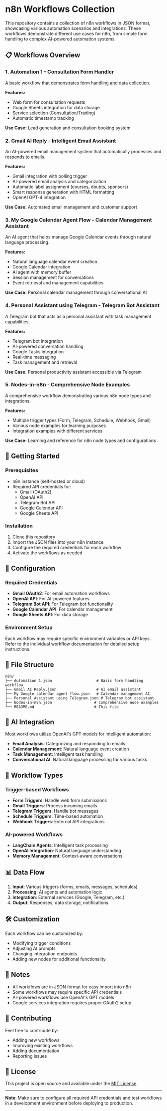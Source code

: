 # n8n Workflows Collection

This repository contains a collection of n8n workflows in JSON format, showcasing various automation scenarios and integrations. These workflows demonstrate different use cases for n8n, from simple form handling to complex AI-powered automation systems.

## 📋 Workflows Overview

### 1. **Automation 1** - Consultation Form Handler
A basic workflow that demonstrates form handling and data collection.

**Features:**
- Web form for consultation requests
- Google Sheets integration for data storage
- Service selection (Consultation/Trading)
- Automatic timestamp tracking

**Use Case:** Lead generation and consultation booking system

### 2. **Gmail AI Reply** - Intelligent Email Assistant
An AI-powered email management system that automatically processes and responds to emails.

**Features:**
- Gmail integration with polling trigger
- AI-powered email analysis and categorization
- Automatic label assignment (courses, doubts, sponsors)
- Smart response generation with HTML formatting
- OpenAI GPT-4 integration

**Use Case:** Automated email management and customer support

### 3. **My Google Calendar Agent Flow** - Calendar Management Assistant
An AI agent that helps manage Google Calendar events through natural language processing.

**Features:**
- Natural language calendar event creation
- Google Calendar integration
- AI agent with memory buffer
- Session management for conversations
- Event retrieval and management capabilities

**Use Case:** Personal calendar management through conversational AI

### 4. **Personal Assistant using Telegram** - Telegram Bot Assistant
A Telegram bot that acts as a personal assistant with task management capabilities.

**Features:**
- Telegram bot integration
- AI-powered conversation handling
- Google Tasks integration
- Real-time messaging
- Task management and retrieval

**Use Case:** Personal productivity assistant accessible via Telegram

### 5. **Nodes-in-n8n** - Comprehensive Node Examples
A comprehensive workflow demonstrating various n8n node types and integrations.

**Features:**
- Multiple trigger types (Form, Telegram, Schedule, Webhook, Gmail)
- Various node examples for learning purposes
- Integration examples with different services

**Use Case:** Learning and reference for n8n node types and configurations

## 🚀 Getting Started

### Prerequisites
- n8n instance (self-hosted or cloud)
- Required API credentials for:
  - Gmail (OAuth2)
  - OpenAI API
  - Telegram Bot API
  - Google Calendar API
  - Google Sheets API

### Installation
1. Clone this repository
2. Import the JSON files into your n8n instance
3. Configure the required credentials for each workflow
4. Activate the workflows as needed

## 🔧 Configuration

### Required Credentials
- **Gmail OAuth2**: For email automation workflows
- **OpenAI API**: For AI-powered features
- **Telegram Bot API**: For Telegram bot functionality
- **Google Calendar API**: For calendar management
- **Google Sheets API**: For data storage

### Environment Setup
Each workflow may require specific environment variables or API keys. Refer to the individual workflow documentation for detailed setup instructions.

## 📁 File Structure
```
n8n/
├── Automation 1.json                    # Basic form handling workflow
├── Gmail AI Reply.json                  # AI email assistant
├── My Google calendar agent flow.json   # Calendar management AI
├── Personal Assistant using Telegram.json # Telegram bot assistant
├── Nodes-in-n8n.json                   # Comprehensive node examples
└── README.md                           # This file
```

## 🤖 AI Integration

Most workflows utilize OpenAI's GPT models for intelligent automation:
- **Email Analysis**: Categorizing and responding to emails
- **Calendar Management**: Natural language event creation
- **Task Management**: Intelligent task handling
- **Conversational AI**: Natural language processing for various tasks

## 🔄 Workflow Types

### Trigger-based Workflows
- **Form Triggers**: Handle web form submissions
- **Gmail Triggers**: Process incoming emails
- **Telegram Triggers**: Handle bot messages
- **Schedule Triggers**: Time-based automation
- **Webhook Triggers**: External API integrations

### AI-powered Workflows
- **LangChain Agents**: Intelligent task processing
- **OpenAI Integration**: Natural language understanding
- **Memory Management**: Context-aware conversations

## 📊 Data Flow

1. **Input**: Various triggers (forms, emails, messages, schedules)
2. **Processing**: AI agents and automation logic
3. **Integration**: External services (Google, Telegram, etc.)
4. **Output**: Responses, data storage, notifications

## 🛠️ Customization

Each workflow can be customized by:
- Modifying trigger conditions
- Adjusting AI prompts
- Changing integration endpoints
- Adding new nodes for additional functionality

## 📝 Notes

- All workflows are in JSON format for easy import into n8n
- Some workflows may require specific API credentials
- AI-powered workflows use OpenAI's GPT models
- Google services integration requires proper OAuth2 setup

## 🤝 Contributing

Feel free to contribute by:
- Adding new workflows
- Improving existing workflows
- Adding documentation
- Reporting issues

## 📄 License

This project is open source and available under the [MIT License](LICENSE).

---

**Note**: Make sure to configure all required API credentials and test workflows in a development environment before deploying to production.
